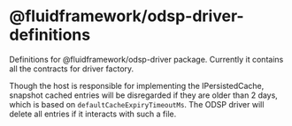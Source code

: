 # @fluidframework/odsp-driver-definitions

Definitions for @fluidframework/odsp-driver package.
Currently it contains all the contracts for driver factory.

Though the host is responsible for implementing the IPersistedCache, snapshot cached entries will be disregarded if they are older than 2 days, which is based on `defaultCacheExpiryTimeoutMs`. The ODSP driver will delete all entries if it interacts with such a file.
